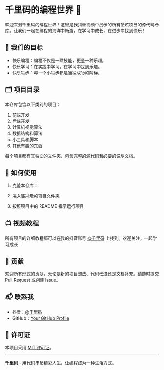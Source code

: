 # 千里码的编程世界 🚀
欢迎来到千里码的编程世界！这里是我抖音视频中展示的所有酷炫项目的源代码仓库。让我们一起在编程的海洋中畅游，在学习中成长，在进步中找到快乐！

## 🎯 我们的目标

- 快乐编程：编程不仅是一项技能，更是一种乐趣。
- 快乐学习：在实践中学习，在学习中找到乐趣。
- 快乐进步：每一个小进步都是通往成功的阶梯。

## 🗂️ 项目目录

本仓库包含以下类别的项目：

1. 前端开发
2. 后端开发
3. 计算机视觉算法
4. 数据结构和算法
5. 小工具和脚本
6. 其他有趣的东西

每个项目都有其独立的文件夹，包含完整的源代码和必要的说明文档。

## 🚀 如何使用

1. 克隆本仓库：

2. 进入感兴趣的项目文件夹
3. 按照项目中的 README 指示运行项目

## 📺 视频教程

所有项目的详细教程都可以在我的抖音账号 [@千里码](https://v.douyin.com/i67mskx7/) 上找到。欢迎关注，一起学习成长！

## 🤝 贡献

欢迎所有形式的贡献，无论是新的项目想法、代码改进还是文档补充。请随时提交 Pull Request 或创建 Issue。

## 📬 联系我

- 抖音：<a href="https://v.douyin.com/i67mskx7/" target="_blank">@千里码</a>
- GitHub：<a href="https://github.com/ld909/great_dreams" target="_blank">Your GitHub Profile</a>

## 📄 许可证

本项目采用 [MIT 许可证](LICENSE)。

---

**千里码** - 用代码串起精彩人生，让编程成为一种生活方式。